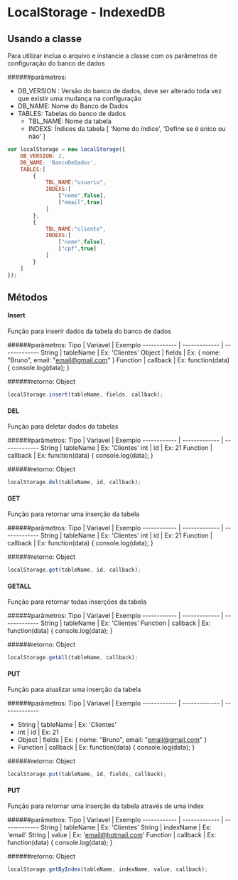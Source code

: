 # LocalStorage - IndexedDB


## Usando a classe

Para utilizar inclua o arquivo e instancie a classe com os parâmetros de configuração do banco de dados

######parâmetros:
- DB_VERSION : Versão do banco de dados, deve ser alterado toda vez que existir uma mudança na configuração
- DB_NAME: Nome do Banco de Dados
- TABLES: Tabelas do banco de dados
  - TBL_NAME: Nome da tabela
  - INDEXS: Índices da tabela [ 'Nome do índice', 'Define se é único ou não' ]

```javascript
var localStorage = new localStorage({
    DB_VERSION: 2,
    DB_NAME: 'BancoDeDados',
    TABLES:[
        {
            TBL_NAME:"usuario",
            INDEXS:[
                ["nome",false],
                ["email",true]
            ]
        },
        {
            TBL_NAME:"cliente",
            INDEXS:[
                ["nome",false],
                ["cpf",true]
            ]
        }
    ]
});
```

## Métodos

#### Insert
Função para inserir dados da tabela do banco de dados

######parâmetros:
Tipo         | Variavel       | Exemplo
------------ | -------------  | -------------
String | tableName | Ex: 'Clientes'
Object | fields | Ex: { nome: "Bruno", email: "email@gmail.com" }
Function | callback | Ex: function(data) { console.log(data); }

######retorno:
Object

```javascript
localStorage.insert(tableName, fields, callback);
```

#### DEL
Função para deletar dados da tabelas

######parâmetros:
Tipo         | Variavel       | Exemplo
------------ | -------------  | -------------
String | tableName | Ex: 'Clientes'
int | id | Ex: 21
Function | callback | Ex: function(data) { console.log(data); }

######retorno:
Object

```javascript
localStorage.del(tableName, id, callback);
```

#### GET
Função para retornar uma inserção da tabela

######parâmetros:
Tipo         | Variavel       | Exemplo
------------ | -------------  | -------------
String | tableName | Ex: 'Clientes'
int | id | Ex: 21
Function | callback | Ex: function(data) { console.log(data); }

######retorno:
Object

```javascript
localStorage.get(tableName, id, callback);
```

#### GETALL
Função para retornar todas inserções da tabela

######parâmetros:
Tipo         | Variavel       | Exemplo
------------ | -------------  | -------------
String | tableName | Ex: 'Clientes'
Function | callback | Ex: function(data) { console.log(data); }

######retorno:
Object

```javascript
localStorage.getAll(tableName, callback);
```

#### PUT
Função para atualizar uma inserção da tabela

######parâmetros:
Tipo         | Variavel       | Exemplo
------------ | -------------  | -------------
- String | tableName | Ex: 'Clientes'
- int | id | Ex: 21
- Object | fields | Ex: { nome: "Bruno", email: "email@gmail.com" }
- Function | callback | Ex: function(data) { console.log(data); }

######retorno:
Object

```javascript
localStorage.put(tableName, id, fields, callback);
```

#### PUT
Função para retornar uma inserção da tabela através de uma index

######parâmetros:
Tipo         | Variavel       | Exemplo
------------ | -------------  | -------------
String | tableName | Ex: 'Clientes'
String | indexName | Ex: 'email'
String | value | Ex: 'email@hotmail.com'
Function | callback | Ex:  function(data) { console.log(data); }

######retorno:
Object

```javascript
localStorage.getByIndex(tableName, indexName, value, callback);
```

